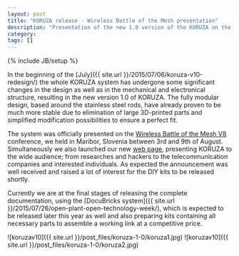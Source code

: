 ```yaml
---
layout: post
title: "KORUZA release - Wireless Battle of the Mesh presentation"
description: "Presentation of the new 1.0 version of the KORUZA on the Wireless Battle of the Mesh conference."
category: 
tags: []
---
```

{% include JB/setup %}

In the beginning of the [July]({{ site.url }}/2015/07/06/koruza-v10-redesign/) the whole KORUZA system has undergone some significant changes in the design as well as in the mechanical and electronical structure, resulting in the 
new version 1.0 of KORUZA. The fully modular design, based around the stainless steel rods, have already proven to be much more stable due to elimination of large 3D-printed parts and 
simplified modification possibilities to ensure a perfect fit.

The system was officially presented on the [Wireless Battle of the Mesh V8](http://battlemesh.org/BattleMeshV8) conference, we held in Maribor, Slovenia between 3rd and 9th of August. 
Simultaneously we also launched our new [web page](http://koruza.net/), presenting KORUZA to the wide audience; from researches and hackers to the telecommunication companies 
and interested individuals.
As expected the announcement was well received and raised a lot of interest for the DIY kits to be released shortly. 

Currently we are at the final stages of releasing the complete documentation, using the [DocuBricks system]({{ site.url }}/2015/07/26/open-plant-open-technology-week/), which is expected to be released later this year as well and also preparing 
kits containing all necessary parts to assemble a working link at a competitive price. 

![koruzav10]({{ site.url }}/post_files/koruza-1-0/koruza1.jpg)
![koruzav10]({{ site.url }}/post_files/koruza-1-0/koruza2.jpg)
